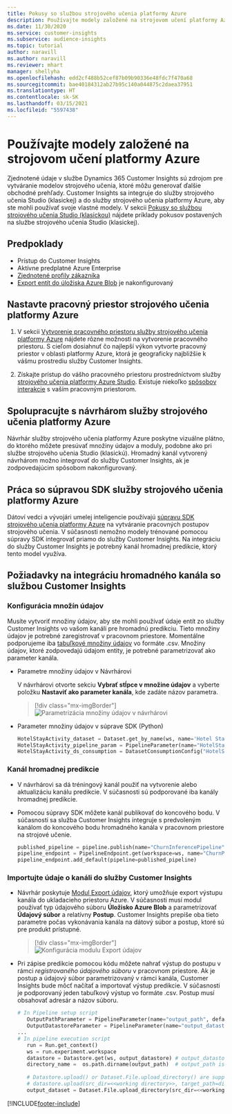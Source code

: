 ```yaml
---
title: Pokusy so službou strojového učenia platformy Azure
description: Používajte modely založené na strojovom učení platformy Azure v službe Dynamics 365 Customer Insights.
ms.date: 11/30/2020
ms.service: customer-insights
ms.subservice: audience-insights
ms.topic: tutorial
author: naravill
ms.author: naravill
ms.reviewer: mhart
manager: shellyha
ms.openlocfilehash: edd2cf488b52cef87b09b90336e48fdc7f470a68
ms.sourcegitcommit: bae40184312ab27b95c140a044875c2daea37951
ms.translationtype: HT
ms.contentlocale: sk-SK
ms.lasthandoff: 03/15/2021
ms.locfileid: "5597438"
---
```

# <a name="use-azure-machine-learning-based-models"></a>Používajte modely založené na strojovom učení platformy Azure

Zjednotené údaje v službe Dynamics 365 Customer Insights sú zdrojom pre vytváranie modelov strojového učenia, ktoré môžu generovať ďalšie obchodné prehľady. Customer Insights sa integruje do služby strojového učenia Studio (klasickej) a do služby strojového učenia platformy Azure, aby ste mohli používať svoje vlastné modely. V sekcii [Pokusy so službou strojového učenia Studio (klasickou)](machine-learning-studio-experiments.md) nájdete príklady pokusov postavených na službe strojového učenia Studio (klasickej). 

## <a name="prerequisites"></a>Predpoklady

- Prístup do Customer Insights
- Aktívne predplatné Azure Enterprise
- [Zjednotené profily zákazníka](data-unification.md)
- [Export entít do úložiska Azure Blob](export-azure-blob-storage.md) je nakonfigurovaný

## <a name="set-up-azure-machine-learning-workspace"></a>Nastavte pracovný priestor strojového učenia platformy Azure

1. V sekcii [Vytvorenie pracovného priestoru služby strojového učenia platformy Azure](/azure/machine-learning/concept-workspace#-create-a-workspace) nájdete rôzne možnosti na vytvorenie pracovného priestoru. S cieľom dosiahnuť čo najlepší výkon vytvorte pracovný priestor v oblasti platformy Azure, ktorá je geograficky najbližšie k vášmu prostrediu služby Customer Insights.

1. Získajte prístup do vášho pracovného priestoru prostredníctvom služby [strojového učenia platformy Azure Studio](https://ml.azure.com/). Existuje niekoľko [spôsobov interakcie](/azure/machine-learning/concept-workspace#tools-for-workspace-interaction) s vaším pracovným priestorom.

## <a name="work-with-azure-machine-learning-designer"></a>Spolupracujte s návrhárom služby strojového učenia platformy Azure

Návrhár služby strojového učenia platformy Azure poskytne vizuálne plátno, do ktorého môžete presúvať množiny údajov a moduly, podobne ako pri službe strojového učenia Studio (klasickú). Hromadný kanál vytvorený návrhárom možno integrovať do služby Customer Insights, ak je zodpovedajúcim spôsobom nakonfigurovaný. 
   
## <a name="working-with-azure-machine-learning-sdk"></a>Práca so súpravou SDK služby strojového učenia platformy Azure

Dátoví vedci a vývojári umelej inteligencie používajú [súpravu SDK strojového učenia platformy Azure](/python/api/overview/azure/ml/?preserve-view=true&view=azure-ml-py) na vytváranie pracovných postupov strojového učenia. V súčasnosti nemožno modely trénované pomocou súpravy SDK integrovať priamo do služby Customer Insights. Na integráciu do služby Customer Insights je potrebný kanál hromadnej predikcie, ktorý tento model využíva.

## <a name="batch-pipeline-requirements-to-integrate-with-customer-insights"></a>Požiadavky na integráciu hromadného kanála so službou Customer Insights

### <a name="dataset-configuration"></a>Konfigurácia množín údajov

Musíte vytvoriť množiny údajov, aby ste mohli používať údaje entít zo služby Customer Insights vo vašom kanáli pre hromadnú predikciu. Tieto množiny údajov je potrebné zaregistrovať v pracovnom priestore. Momentálne podporujeme iba [tabuľkové množiny údajov](/azure/machine-learning/how-to-create-register-datasets#tabulardataset) vo formáte .csv. Množiny údajov, ktoré zodpovedajú údajom entity, je potrebné parametrizovať ako parameter kanála.
   
* Parametre množiny údajov v Návrhárovi
   
     V návrhárovi otvorte sekciu **Vybrať stĺpce v množine údajov** a vyberte položku **Nastaviť ako parameter kanála**, kde zadáte názov parametra.

     > [!div class="mx-imgBorder"]
     > ![Parametrizácia množiny údajov v návrhárovi](media/intelligence-designer-dataset-parameters.png "Parametrizácia množiny údajov v návrhárovi")
   
* Parameter množiny údajov v súprave SDK (Python)
   
   ```python
   HotelStayActivity_dataset = Dataset.get_by_name(ws, name='Hotel Stay Activity Data')
   HotelStayActivity_pipeline_param = PipelineParameter(name="HotelStayActivity_pipeline_param", default_value=HotelStayActivity_dataset)
   HotelStayActivity_ds_consumption = DatasetConsumptionConfig("HotelStayActivity_dataset", HotelStayActivity_pipeline_param)
   ```

### <a name="batch-inference-pipeline"></a>Kanál hromadnej predikcie
  
* V návrhárovi sa dá tréningový kanál použiť na vytvorenie alebo aktualizáciu kanálu predikcie. V súčasnosti sú podporované iba kanály hromadnej predikcie.

* Pomocou súpravy SDK môžete kanál publikovať do koncového bodu. V súčasnosti sa služba Customer Insights integruje s predvoleným kanálom do koncového bodu hromadného kanála v pracovnom priestore na strojové učenie.
   
   ```python
   published_pipeline = pipeline.publish(name="ChurnInferencePipeline", description="Published Churn Inference pipeline")
   pipeline_endpoint = PipelineEndpoint.get(workspace=ws, name="ChurnPipelineEndpoint") 
   pipeline_endpoint.add_default(pipeline=published_pipeline)
   ```

### <a name="import-pipeline-data-into-customer-insights"></a>Importujte údaje o kanáli do služby Customer Insights

* Návrhár poskytuje [Modul Export údajov](/azure/machine-learning/algorithm-module-reference/export-data), ktorý umožňuje export výstupu kanála do ukladacieho priestoru Azure. V súčasnosti musí modul používať typ údajového súboru **Úložisko Azure Blob** a parametrizovať **Údajový súbor** a relatívny **Postup**. Customer Insights prepíše oba tieto parametre počas vykonávania kanála na dátový súbor a postup, ktoré sú pre produkt prístupné.
   > [!div class="mx-imgBorder"]
   > ![Konfigurácia modulu Export údajov](media/intelligence-designer-importdata.png "Konfigurácia modulu Export údajov")
   
* Pri zápise predikcie pomocou kódu môžete nahrať výstup do postupu v rámci *registrovaného údajového súboru* v pracovnom priestore. Ak je postup a údajový súbor parametrizovaný v rámci kanála, Customer Insights bude môcť načítať a importovať výstup predikcie. V súčasnosti je podporovaný jeden tabuľkový výstup vo formáte .csv. Postup musí obsahovať adresár a názov súboru.

   ```python
   # In Pipeline setup script
      OutputPathParameter = PipelineParameter(name="output_path", default_value="HotelChurnOutput/HotelChurnOutput.csv")
      OutputDatastoreParameter = PipelineParameter(name="output_datastore", default_value="workspaceblobstore")
   ...
   # In pipeline execution script
      run = Run.get_context()
      ws = run.experiment.workspace
      datastore = Datastore.get(ws, output_datastore) # output_datastore is parameterized
      directory_name =  os.path.dirname(output_path)  # output_path is parameterized.
      
      # Datastore.upload() or Dataset.File.upload_directory() are supported methods to uplaod the data
      # datastore.upload(src_dir=<<working directory>>, target_path=directory_name, overwrite=False, show_progress=True)
      output_dataset = Dataset.File.upload_directory(src_dir=<<working directory>>, target = (datastore, directory_name)) # Remove trailing "/" from directory_name
   ```


[!INCLUDE[footer-include](../includes/footer-banner.md)]